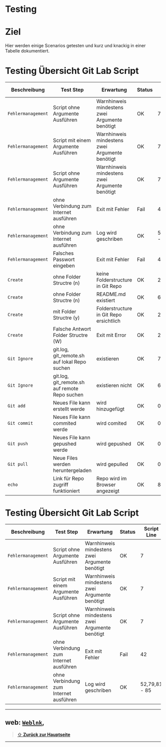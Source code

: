 Testing
====

# Ziel

Hier werden einige Scenarios getesten und kurz und knackig in einer Tabelle dokumentiert.

# Testing Übersicht Git Lab Script

| Beschreibung | Test Step | Erwartung | Status | Script Line |
| ---     | ---   | ---     | ---   |  ---   |
| `Fehlermanagement`| Script ohne Argumente Ausführen | Warnhinweis mindestens zwei Argumente benötigt| OK | 7 |
| `Fehlermanagement`| Script mit einem Argumente Ausführen | Warnhinweis mindestens zwei Argumente benötigt| OK | 7 |
| `Fehlermanagement`| Script ohne Argumente Ausführen | Warnhinweis mindestens zwei Argumente benötigt| OK | 7 |
| `Fehlermanagement`| ohne Verbindung zum Internet ausführen | Exit mit Fehler | Fail | 42 |
| `Fehlermanagement`| ohne Verbindung zum Internet ausführen | Log wird geschriben | OK | 52,79,81 - 85 |
| `Fehlermanagement`| Falsches Passwort eingeben | Exit mit Fehler | Fail | 42 |
| `Create`| ohne Folder Structre (n) | keine Folderstructure in Git Repo | OK | 23 |
| `Create`| ohne Folder Structre (n) | README.md existiert | OK | 65 |
| `Create`| mit Folder Structre (y) | Folderstructure in Git Repo ersichtlich | OK | 23 |
| `Create`| Falsche Antwort Folder Structre (W) | Exit mit Error | OK | 23 |
| `Git Ignore`| git.log, git_remote.sh auf lokal Repo suchen | existieren | OK | 75 |
| `Git Ignore`| git.log, git_remote.sh auf remote Repo suchen | existieren nicht | OK | 60 |
| `Git add`| Neues File kann erstellt werde | wird hinzugefügt | OK | 0 |
| `Git commit`| Neues File kann commited werde | wird comited | OK | 0 |
| `Git push`| Neues File kann gepushed werde | wird gepushed | OK | 0 |
| `Git pull`| Neue Files werden heruntergeladen | wird gepulled | OK | 0 |
| `echo`| Link für Repo zugriff funktioniert | Repo wird im Browser angezeigt | OK | 88 |

# Testing Übersicht Git Lab Script

| Beschreibung | Test Step | Erwartung | Status | Script Line |
| ---     | ---   | ---     | ---   |  ---   |
| `Fehlermanagement`| Script ohne Argumente Ausführen | Warnhinweis mindestens zwei Argumente benötigt| OK | 7 |
| `Fehlermanagement`| Script mit einem Argumente Ausführen | Warnhinweis mindestens zwei Argumente benötigt| OK | 7 |
| `Fehlermanagement`| Script ohne Argumente Ausführen | Warnhinweis mindestens zwei Argumente benötigt| OK | 7 |
| `Fehlermanagement`| ohne Verbindung zum Internet ausführen | Exit mit Fehler | Fail | 42 |
| `Fehlermanagement`| ohne Verbindung zum Internet ausführen | Log wird geschriben | OK | 52,79,81 - 85 |

---

web: [`Weblnk`](https://www.linkl.com),
---

> [⇧ **Zurück zur Hauptseite**](/README.md)

---
